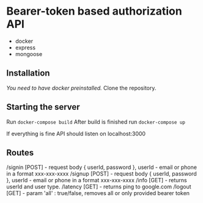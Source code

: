 # Bearer-token based authorization API

+ docker
+ express
+ mongoose

## Installation

*You need to have docker preinstalled.*
Clone the repository.

## Starting the server

Run `docker-compose build`
After build is finished run `docker-compose up`

If everything is fine API should listen on localhost:3000

## Routes

/signin [POST] - request body { userId, password }, userId - email or phone in a format xxx-xxx-xxxx
/signup [POST] - request body { userId, password }, userId - email or phone in a format xxx-xxx-xxxx
/info [GET] - returns userId and user type.
/latency [GET] - returns ping to google.com
/logout [GET] - param 'all' : true/false, removes all or only provided bearer token
